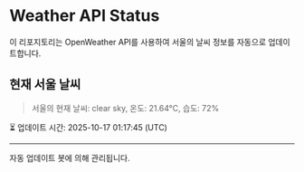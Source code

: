 
# Weather API Status

이 리포지토리는 OpenWeather API를 사용하여 서울의 날씨 정보를 자동으로 업데이트합니다.

## 현재 서울 날씨
> 서울의 현재 날씨: clear sky, 온도: 21.64°C, 습도: 72%

⏳ 업데이트 시간: 2025-10-17 01:17:45 (UTC)

---
자동 업데이트 봇에 의해 관리됩니다.
